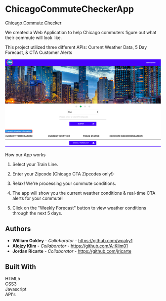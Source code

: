 # ChicagoCommuteCheckerApp

[Chicago Commute Checker](https://chicagocommutechecker.github.io/ChicagoCommuteCheckerApp/)

We created a Web Application to help Chicago commuters figure out what their commute will look like.

This project utilized three different APIs: Current Weather Data, 5 Day Forecast, & CTA Customer Alerts

![Screenshot of our Web App](./assets/images/project.png)

How our App works

1. Select your Train Line.

2. Enter your Zipcode (Chicago CTA Zipcodes only!)

3. Relax! We're processing your commute conditions.

4. The app will show you the current weather conditions & real-time CTA alerts for your commute!

5. Click on the "Weekly Forecast" button to view weather conditions through the next 5 days.


## Authors

* **William Oakley** - *Collaborator* - https://github.com/woaky1
* **Alojzy Klim** - *Collaborator* - https://github.com/A-Klim01
* **Jordan Ricarte** - *Collaborator* - https://github.com/jricarte

## Built With

HTML5<br>
CSS3<br>
Javascript<br>
API's<br>

